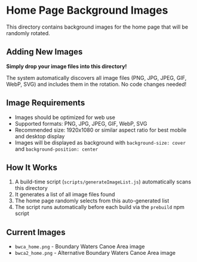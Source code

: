 # Home Page Background Images

This directory contains background images for the home page that will be randomly rotated.

## Adding New Images

**Simply drop your image files into this directory!** 

The system automatically discovers all image files (PNG, JPG, JPEG, GIF, WebP, SVG) and includes them in the rotation. No code changes needed!

## Image Requirements

- Images should be optimized for web use
- Supported formats: PNG, JPG, JPEG, GIF, WebP, SVG
- Recommended size: 1920x1080 or similar aspect ratio for best mobile and desktop display
- Images will be displayed as background with `background-size: cover` and `background-position: center`

## How It Works

1. A build-time script (`scripts/generateImageList.js`) automatically scans this directory
2. It generates a list of all image files found
3. The home page randomly selects from this auto-generated list
4. The script runs automatically before each build via the `prebuild` npm script

## Current Images

- `bwca_home.png` - Boundary Waters Canoe Area image
- `bwca2_home.png` - Alternative Boundary Waters Canoe Area image
